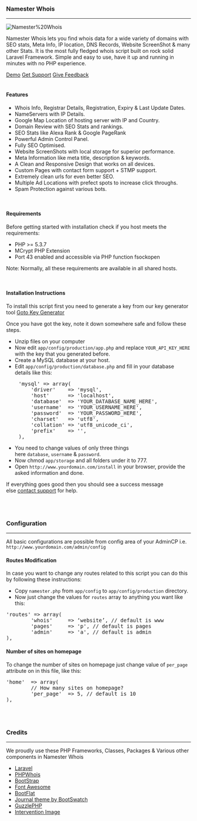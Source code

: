 ### Namester Whois

<script src="http://v5.websterfolks.com/assets/docs/vendor/holder.js"></script>

---


<img alt="Namester%20Whois" data-src="holder.js/100%x225/namester/text:Namester%20Whois">

Namester Whois lets you find whois data for a wide variety of domains with SEO stats, Meta Info, IP location, DNS Records, Website ScreenShot & many other Stats. It is the most fully fledged whois script built on rock solid Laravel Framework. Simple and easy to use, have it up and running in minutes with no PHP experience. 

<div class="btn-group btn-group-justified">
	<a href="http://v5.websterfolks.com/demo/namester" class="btn btn-info">Demo</a>
	<a href="http://v5.websterfolks.com/support/namester" class="btn btn-success">Get Support</a>
	<a href="http://v5.websterfolks.com/feedback" class="btn btn-info">Give Feedback</a>
</div>


<script>
Holder.add_theme("namester", {background:"#F35A0D", foreground:"#ffffff", size: 0.2}).run()
</script>

<br>

#### Features
- Whois Info, Registrar Details, Registration, Expiry & Last Update Dates. 
- NameServers with IP Details.
- Google Map Location of hosting server with IP and Country. 
- Domain Review with SEO Stats and rankings.
- SEO Stats like Alexa Rank & Google PageRank
- Powerful Admin Control Panel.
- Fully SEO Optimised.
- Website ScreenShots with local storage for superior performance.
- Meta Information like meta title, description & keywords.
- A Clean and Responsive Design that works on all devices.
- Custom Pages with contact form support + STMP support.
- Extremely clean urls for even better SEO.
- Multiple Ad Locations with prefect spots to increase click throughs.
- Spam Protection against various bots.


<br>

#### Requirements 
Before getting started with installation check if you host meets the requirements:

- PHP >= 5.3.7
- MCrypt PHP Extension
- Port 43 enabled and accessible via PHP function fsockopen 

Note: Normally, all these requirements are available in all shared hosts.

<br>

#### Installation Instructions
To install this script first you need to generate a key from our key generator tool [Goto Key Generator](http://v5.websterfolks.com/key/generator/)

Once you have got the key, note it down somewhere safe and follow these steps.

- Unzip files on your computer
- Now edit `app/config/production/app.php` and replace `YOUR_API_KEY_HERE` with the key that you generated before.
- Create a MySQL database at your host.
- Edit `app/config/production/database.php` and fill in your database details like this:

<pre>
	'mysql' => array(
        'driver'    => 'mysql',
        'host'      => 'localhost',
        'database'  => 'YOUR_DATABASE_NAME_HERE',
        'username'  => 'YOUR_USERNAME_HERE',
        'password'  => 'YOUR_PASSWORD_HERE',
        'charset'   => 'utf8',
        'collation' => 'utf8_unicode_ci',
        'prefix'    => '',
	),
</pre>

- You need to change values of only three things here `database`, `username` & `password`.
- Now chmod `app/storage` and all folders under it to 777.
- Open `http://www.yourdomain.com/install` in your browser, provide the asked information and done.


If everything goes good then you should see a success message else [contact support](http://v5.websterfolks.com/support) for help.

<br><br>

### Configuration

---

All basic configurations are possible from config area of your AdminCP i.e. `http://www.yourdomain.com/admin/config`

#### Routes Modification

In case you want to change any routes related to this script you can do this by following these instructions:

- Copy `namester.php` from `app/config` to `app/config/production` directory. 
- Now just change the values for `routes` array to anything you want like this:
<pre>
'routes' => array(
		'whois' 	=> ‘website’, // default is www
		'pages' 	=> 'p', // default is pages
		'admin' 	=> 'a', // default is admin
),
</pre>

#### Number of sites on homepage

To change the number of sites on homepage just change value of `per_page` attribute on in this file, like this:

<pre>
'home'	=> array(
		// How many sites on homepage?
		'per_page'	=> 5, // default is 10
),
</pre>

<br><br>

### Credits

---

We proudly use these PHP Frameworks, Classes, Packages & Various other components in Namester Whois

- [Laravel](http://laravel.com)
- [PHPWhois](https://github.com/WebsterFolks/PHPWhois)
- [BootStrap](http://getbootstrap.com/)
- [Font Awesome](http://fontawesome.io)
- [BootFlat](http://www.flathemes.com/)
- [Journal theme by BootSwatch](http://bootswatch.com/journal/)
- [GuzzlePHP](http://guzzlephp.org)
- [Intervention Image](http://intervention.olivervogel.net/)
